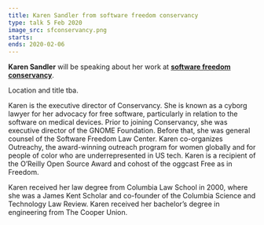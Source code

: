```yaml
---
title: Karen Sandler from software freedom conservancy
type: talk 5 Feb 2020
image_src: sfconservancy.png
starts: 
ends: 2020-02-06
---
```


**Karen Sandler** will be speaking about her work at [**software freedom conservancy**](https://sfconservancy.org/).

Location and title tba.

Karen is the executive director of Conservancy. She is known as a cyborg lawyer for her advocacy for free software, particularly in relation to the software on medical devices. Prior to joining Conservancy, she was executive director of the GNOME Foundation. Before that, she was general counsel of the Software Freedom Law Center. Karen co-organizes Outreachy, the award-winning outreach program for women globally and for people of color who are underrepresented in US tech. Karen is a recipient of the O’Reilly Open Source Award and cohost of the oggcast Free as in Freedom.

Karen received her law degree from Columbia Law School in 2000, where she was a James Kent Scholar and co-founder of the Columbia Science and Technology Law Review. Karen received her bachelor’s degree in engineering from The Cooper Union.
